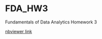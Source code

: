 # FDA_HW3
Fundamentals of Data Analytics Homework 3

[nbviewer link](https://nbviewer.jupyter.org/github/Jadezzz/FDA_HW3/blob/master/FDA_HW3.ipynb)
